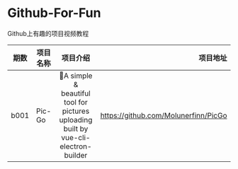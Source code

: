 # Github-For-Fun
Github上有趣的项目视频教程

| 期数      | 项目名称    |  项目介绍 | 项目地址 |
| --------- | -------- | :--: | --: |
| b001    | Pic-Go  | 🚀A simple & beautiful tool for pictures uploading built by vue-cli-electron-builder |   https://github.com/Molunerfinn/PicGo |
